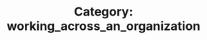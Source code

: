 ---
layout: category
title: 'Category: working_across_an_organization'
tag: working_across_an_organization
---